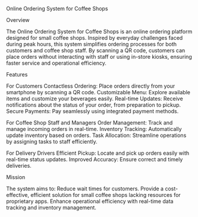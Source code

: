 Online Ordering System for Coffee Shops

Overview

The Online Ordering System for Coffee Shops is an online ordering platform designed for small coffee shops. Inspired by everyday challenges faced during peak hours, this system simplifies ordering processes for both customers and coffee shop staff. By scanning a QR code, customers can place orders without interacting with staff or using in-store kiosks, ensuring faster service and operational efficiency.

Features

For Customers
Contactless Ordering: Place orders directly from your smartphone by scanning a QR code.
Customizable Menu: Explore available items and customize your beverages easily.
Real-time Updates: Receive notifications about the status of your order, from preparation to pickup.
Secure Payments: Pay seamlessly using integrated payment methods.

For Coffee Shop Staff and Managers
Order Management: Track and manage incoming orders in real-time.
Inventory Tracking: Automatically update inventory based on orders.
Task Allocation: Streamline operations by assigning tasks to staff efficiently.

For Delivery Drivers
Efficient Pickup: Locate and pick up orders easily with real-time status updates.
Improved Accuracy: Ensure correct and timely deliveries.

Mission

The system aims to:
Reduce wait times for customers.
Provide a cost-effective, efficient solution for small coffee shops lacking resources for proprietary apps.
Enhance operational efficiency with real-time data tracking and inventory management.
